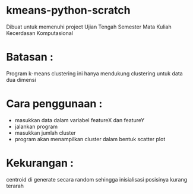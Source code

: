 # kmeans-python-scratch

Dibuat untuk memenuhi project Ujian Tengah Semester Mata Kuliah Kecerdasan Komputasional

# Batasan :
Program k-means clustering ini hanya mendukung clustering untuk data dua dimensi

# Cara penggunaan :
* masukkan data dalam variabel featureX dan featureY
* jalankan program
* masukkan jumlah cluster
* program akan menampilkan cluster dalam bentuk scatter plot

# Kekurangan :
centroid di generate secara random sehingga inisialisasi posisinya kurang terarah
